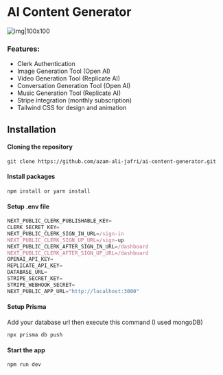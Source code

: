 # AI Content Generator

![img|100x100](https://res.cloudinary.com/dg18lu61g/image/upload/v1697522876/projects%20thumbnails/Screenshot_2023-10-17_at_11-23-38_AI_Content_Generator_vd2yej.png)

### Features:

- Clerk Authentication
- Image Generation Tool (Open AI)
- Video Generation Tool (Replicate AI)
- Conversation Generation Tool (Open AI)
- Music Generation Tool (Replicate AI)
- Stripe integration (monthly subscription)
- Tailwind CSS for design and animation

## Installation

#### Cloning the repository

```shell
git clone https://github.com/azam-ali-jafri/ai-content-generator.git
```

#### Install packages

```shell
npm install or yarn install
```

#### Setup .env file

```js
NEXT_PUBLIC_CLERK_PUBLISHABLE_KEY=
CLERK_SECRET_KEY=
NEXT_PUBLIC_CLERK_SIGN_IN_URL=/sign-in
NEXT_PUBLIC_CLERK_SIGN_UP_URL=/sign-up
NEXT_PUBLIC_CLERK_AFTER_SIGN_IN_URL=/dashboard
NEXT_PUBLIC_CLERK_AFTER_SIGN_UP_URL=/dashboard
OPENAI_API_KEY=
REPLICATE_API_KEY=
DATABASE_URL=
STRIPE_SECRET_KEY=
STRIPE_WEBHOOK_SECRET=
NEXT_PUBLIC_APP_URL="http://localhost:3000"
```

#### Setup Prisma

Add your database url then execute this command (I used mongoDB)

```shell
npx prisma db push

```

#### Start the app

```shell
npm run dev
```
